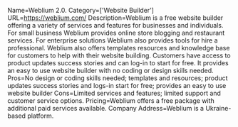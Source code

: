 Name=Weblium 2.0.
Category=['Website Builder']
URL=https://weblium.com/
Description=Weblium is a free website builder offering a variety of services and features for businesses and individuals. For small business Weblium provides online store blogging and restaurant services. For enterprise solutions Weblium also provides tools for hire a professional. Weblium also offers templates resources and knowledge base for customers to help with their website building. Customers have access to product updates success stories and can log-in to start for free. It provides an easy to use website builder with no coding or design skills needed.
Pros=No design or coding skills needed; templates and resources; product updates success stories and logs-in start for free; provides an easy to use website builder
Cons=Limited services and features; limited support and customer service options.
Pricing=Weblium offers a free package with additional paid services available.
Company Address=Weblium is a Ukraine-based platform.
